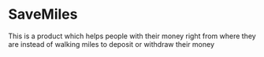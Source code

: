 # SaveMiles
This is a product which helps people with their money right from where they are instead of walking miles to deposit or withdraw their money